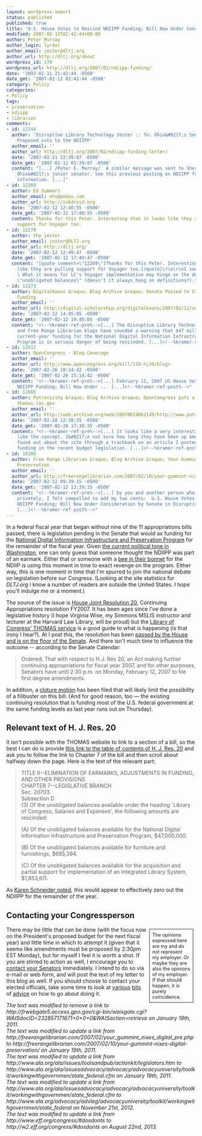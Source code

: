 ```yaml
---
layout: wordpress-import
status: published
published: true
title: 'U.S. House Votes to Rescind NDIIPP Funding; Bill Now Under Consideration by Senate'
modified: 2007-02-12T02:42:44+00:00
author: Peter Murray
author_login: lyrdor
author_email: jester@dltj.org
author_url: http://dltj.org/about
wordpress_id: 179
wordpress_url: http://dltj.org/2007/02/ndiipp-funding/
date: '2007-02-11 21:42:44 -0500'
date_gmt: '2007-02-12 02:42:44 -0500'
category: Policy
categories:
- Policy
tags:
- preservation
- ndiipp
- libraries
comments:
- id: 12244
  author: 'Disruptive Library Technology Jester :: To: Ohio&#8217;s Senators; Re:
    Proposed cuts to the NDIIPP'
  author_email: ''
  author_url: http://dltj.org/2007/02/ndiipp-funding-letter/
  date: '2007-02-11 22:39:07 -0500'
  date_gmt: '2007-02-12 03:39:07 -0500'
  content: "[...] /Peter E. Murray/  A similar message was sent to Sherrod Brown,
    Ohio&#8217;s junior senator. See this previous posting on NDIIPP funding for background
    information. [...]"
- id: 12269
  author: Ed Summers
  author_email: ehs@pobox.com
  author_url: http://inkdroid.org
  date: '2007-02-12 12:40:55 -0500'
  date_gmt: '2007-02-12 17:40:55 -0500'
  content: Thanks for this Peter. Interesting that it looks like they are pulling
    support for Voyager too.
- id: 12270
  author: the jester
  author_email: jester@DLTJ.org
  author_url: http://dltj.org/
  date: '2007-02-12 12:49:47 -0500'
  date_gmt: '2007-02-12 17:49:47 -0500'
  content: "[quote comment=\"12269\"]Thanks for this Peter. Interesting that it looks
    like they are pulling support for Voyager too.[/quote]\r\n\r\nI saw that, too.
    \ What it means for LC's Voyager implementation may hinge on the definition of
    \"unobligated balances\" (doesn't it always hang on definitions?)."
- id: 12273
  author: DigitalKoans &raquo; Blog Archive &raquo; Senate Poised to Slash NDIIPP
    Funding
  author_email: ''
  author_url: http://digital-scholarship.org/digitalkoans/2007/02/12/senate-poised-to-slash-ndiipp-funding/
  date: '2007-02-12 14:45:05 -0500'
  date_gmt: '2007-02-12 19:45:05 -0500'
  content: "<!--%kramer-ref-pre%-->[...] The Disruptive Library Technology Jester
    and Free Range Librarian blogs have sounded a warning that $47 million of unobligated
    current-year funding for the National Digital Information Infrastructure and Preservation
    Program is in serious danger of being rescinded. [...]<!--%kramer-ref-post%-->"
- id: 12611
  author: OpenCongress - Blog Coverage
  author_email: ''
  author_url: http://www.opencongress.org/bill/110-hj20/blogs
  date: '2007-02-26 10:14:42 -0500'
  date_gmt: '2007-02-26 15:14:42 -0500'
  content: "<!--%kramer-ref-pre%-->[...] February 11, 2007 US House Votes to Rescind
    NDIIPP Funding; Bill Now Under ... [...]<!--%kramer-ref-post%-->"
- id: 12665
  author: Patronizing &raquo; Blog Archive &raquo; OpenCongress puts a new face on
    thomas.loc.gov
  author_email: ''
  author_url: http://web.archive.org/web/20070624062149/http://www.patronizing.org/?p=14
  date: '2007-02-28 12:38:35 -0500'
  date_gmt: '2007-02-28 17:38:35 -0500'
  content: "<!--%kramer-ref-pre%-->[...] It looks like a very interesting site; I
    like the concept. I&#8217;m not sure how long they have been up &mdash; I only
    found out about the site through a trackback on an article I posted about NDIIPP
    funding in the recent budget legislation. [...]<!--%kramer-ref-post%-->"
- id: 18386
  author: Free Range Librarian &raquo; Blog Archive &raquo; Your Gummint Nixes Digital
    Preservation
  author_email: ''
  author_url: http://freerangelibrarian.com/2007/02/10/your-gummint-nixes-digital-preservation/
  date: '2007-02-12 09:39:15 -0500'
  date_gmt: '2007-02-12 13:39:15 -0500'
  content: "<!--%kramer-ref-pre%-->[...] by you and another person who e-mailed me
    privately, I felt compelled to add my two cents:  U.S. House Votes to Rescind
    NDIIPP Funding; Bill Now Under Consideration by Senate in Disruptive Library Technology
    [...]<!--%kramer-ref-post%-->"
---
```

<p>In a federal fiscal year that began without nine of the 11 appropriations bills passed, there is legislation pending in the Senate that would ax funding for the <a href="http://www.digitalpreservation.gov/" title="NDIIPP home page">National Digital Information Infrastructure and Preservation Program</a> for the remainder of the fiscal year.  Given <a href="http://www.washingtonpost.com/wp-dyn/content/article/2007/01/28/AR2007012801158_pf.html" title="washingtonpost.com: As Spending Deadline Looms, Congress Debates Earmarks">the current political tone in Washington</a>, one can only guess that someone thought the NDIIPP was part of an earmark.  Either that or someone with a <a href="http://www.phrases.org.uk/meanings/59775.html" title="Defining &#039;A bee in your bonnet&#039;">bee in their bonnet</a> for the NDIIP is using this moment in time to exact revenge on the program.  Either way, this is one moment in time that I'm spurred to join the national debate on legislation before our Congress.  (Looking at the site statistics for <i>DLTJ.org</i> I know a number of readers are outside the United States.  I hope you'll indulge me or a moment.)</p>
<p>The source of the issue is <a href="http://thomas.loc.gov/cgi-bin/bdquery/z?d110:h.j.res.00020:" title="Bill Summary of H. J. Res. 20 via THOMAS">House Joint Resolution 20</a>, Continuing Appropriations resolution FY2007.  It has been ages since I've done a legislative history (I hope Virginia Wise, my Simmons MSLIS instructor and lecturer at the Harvard Law Library, will be proud) but the <a href="http://thomas.loc.gov/" title="THOMAS (Library of Congress)">Library of Congress' THOMAS service</a> is a good guide to what is happening (is that irony I hear?).  At I post this, the resolution has been <a href="http://thomas.loc.gov/cgi-bin/bdquery/z?d110:HJ00020:@@@X" title="Congressional Actions on H. J. Res. 20 via THOMAS">passed by the House and is on the floor of the Senate</a>.  And there isn't much time to influence the outcome -- according to the <span class="removed_link" title="http://frwebgate5.access.gpo.gov/cgi-bin/waisgate.cgi?WAISdocID=232857171671+0+0+0&amp;WAISaction=retrieve">Senate Calendar</span>:</p>
<blockquote><p>
Ordered, That with respect to H.J. Res 20, an Act making further continuing appropriations for fiscal year 2007, and for other purposes, Senators have until 2:30 p.m. on Monday, February 12, 2007 to file first degree amendments.
</p></blockquote>
<p>In addition, a <a href="http://en.wikipedia.org/wiki/Cloture#United_States" title="Wikipedia: Cloture">cloture motion</a> has been filed that will likely limit the possibility of a filibuster on this bill. (And for good reason, too &mdash; the existing continuing resolution that is funding most of the U.S. federal government at the same funding levels as last year runs out on Thursday).</p>
<h2>Relevant text of H. J. Res. 20</h2>
<p>It isn't possible with the THOMAS website to link to a section of a bill, so the best I can do is provide <a href="http://thomas.loc.gov/cgi-bin/query/z?c110:H.J.RES.20.PCS:" title="Text of H. J. Res. 20 as Placed on Calendar in Senate">this link to the table of contents of H. J. Res. 20</a> and ask you to follow the link to Chapter 7 of the bill and then scroll about halfway down the page.  Here is the text of the relevant part:</p>
<blockquote><p>
TITLE II--ELIMINATION OF EARMARKS, ADJUSTMENTS IN FUNDING, AND OTHER PROVISIONS<br />
CHAPTER 7--LEGISLATIVE BRANCH<br />
Sec. 20703.<br />
Subsection D<br />
      (3) Of the unobligated balances available under the heading `Library of Congress, Salaries and Expenses', the following amounts are rescinded:</p>
<p>            (A) Of the unobligated balances available for the National Digital Information Infrastructure and Preservation Program, $47,000,000.</p>
<p>            (B) Of the unobligated balances available for furniture and furnishings, $695,394.</p>
<p>            (C) Of the unobligated balances available for the acquisition and partial support for implementation of an Integrated Library System, $1,853,611.
</p></blockquote>
<p>As <a href="http://freerangelibrarian.com/2007/02/10/your-gummint-nixes-digital-preservation/" title="Free Range Librarian: Your Gummint Nixes Digital Preservation">Karen Schneider noted</a>, this would appear to effectively zero out the NDIIPP for the remainder of the year.</p>
<h2>Contacting your Congressperson</h2>
<div style="float: right; border: 2px solid grey; padding: .5em; margin: .5em; width: 20%; font-size: 90%;">The opinions expressed here are my and do not represent my employer.  Or maybe they are also the opinions of my employer.  If that should happen, it is purely coincidence.</div>
<p>There may be little that can be done (with the focus now on the President's proposed budget for the next fiscal year) and little time in which to attempt it (given that it seems like amendments must be proposed by 2:30pm EST Monday), but for myself I feel it is worth a shot.  If you are stirred to action as well, I encourage you to <a href="http://www.capwiz.com/ala/directory/search_results.tt?action=cong&#038;last=&#038;party=&#038;chamber=S&#038;state=&#038;submit=GO" title="">contact your Senators</a> immediately.  I intend to do so via e-mail or web form, and will post the text of my letter to this blog as well.  If you should choose to contact your elected officials, take some time to look at <a href="http://w2.eff.org/congress/#dosdonts" title="EFF: Contacting Congress (&amp; Other US Policymakers) Factsheet">various</a> <a href="http://usgovinfo.about.com/library/weekly/aa020199.htm" title="How to Write Letters to Congress">bits</a> of <a href="http://www.ala.org/advocacy/advleg/advocacyuniversity/toolkit/workingwithgovernmen/state_federal" title="ALA Advocacy">advice</a> on how to go about doing it.
<p style="padding:0;margin:0;font-style:italic;" class="removed_link">The text was modified to remove a link to http://frwebgate5.access.gpo.gov/cgi-bin/waisgate.cgi?WAISdocID=232857171671+0+0+0&WAISaction=retrieve on January 19th, 2011.</p>
<p style="padding:0;margin:0;font-style:italic;">The text was modified to update a link from http://freerangelibrarian.com/2007/02/your_gummint_nixes_digital_pre.php to http://freerangelibrarian.com/2007/02/10/your-gummint-nixes-digital-preservation/ on January 19th, 2011.</p>
<p style="padding:0;margin:0;font-style:italic;">The text was modified to update a link from http://www.ala.org/ala/issues/toolsandpub/actionkit/legislators.htm to http://www.ala.org/ala/issuesadvocacy/advocacy/advocacyuniversity/toolkit/workingwithgovernmen/state_federal.cfm on January 19th, 2011.</p>
<p style="padding:0;margin:0;font-style:italic;">The text was modified to update a link from http://www.ala.org/ala/issuesadvocacy/advocacy/advocacyuniversity/toolkit/workingwithgovernmen/state_federal.cfm to http://www.ala.org/advocacy/advleg/advocacyuniversity/toolkit/workingwithgovernmen/state_federal on November 21st, 2012.</p>
<p style="padding:0;margin:0;font-style:italic;">The text was modified to update a link from http://www.eff.org/congress/#dosdonts to http://w2.eff.org/congress/#dosdonts on August 22nd, 2013.</p>
